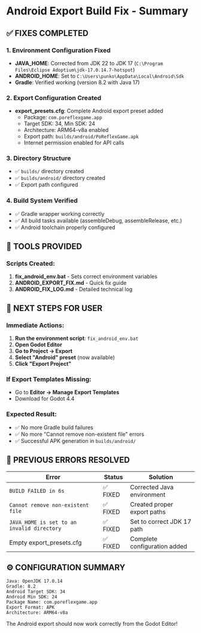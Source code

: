 # Android Export Build Fix - Summary

## ✅ FIXES COMPLETED

### 1. Environment Configuration Fixed
- **JAVA_HOME**: Corrected from JDK 22 to JDK 17 (`C:\Program Files\Eclipse Adoptium\jdk-17.0.14.7-hotspot`)
- **ANDROID_HOME**: Set to `C:\Users\punko\AppData\Local\Android\Sdk`
- **Gradle**: Verified working (version 8.2 with Java 17)

### 2. Export Configuration Created
- **export_presets.cfg**: Complete Android export preset added
  - Package: `com.poreflexgame.app`
  - Target SDK: 34, Min SDK: 24
  - Architecture: ARM64-v8a enabled
  - Export path: `builds/android/PoReflexGame.apk`
  - Internet permission enabled for API calls

### 3. Directory Structure
- ✅ `builds/` directory created
- ✅ `builds/android/` directory created
- ✅ Export path configured

### 4. Build System Verified
- ✅ Gradle wrapper working correctly
- ✅ All build tasks available (assembleDebug, assembleRelease, etc.)
- ✅ Android toolchain properly configured

## 🔧 TOOLS PROVIDED

### Scripts Created:
1. **fix_android_env.bat** - Sets correct environment variables
2. **ANDROID_EXPORT_FIX.md** - Quick fix guide
3. **ANDROID_FIX_LOG.md** - Detailed technical log

## 🎯 NEXT STEPS FOR USER

### Immediate Actions:
1. **Run the environment script**: `fix_android_env.bat`
2. **Open Godot Editor**
3. **Go to Project → Export**
4. **Select "Android" preset** (now available)
5. **Click "Export Project"**

### If Export Templates Missing:
- Go to **Editor → Manage Export Templates**
- Download for Godot 4.4

### Expected Result:
- ✅ No more Gradle build failures
- ✅ No more "Cannot remove non-existent file" errors
- ✅ Successful APK generation in `builds/android/`

## 🚨 PREVIOUS ERRORS RESOLVED

| Error | Status | Solution |
|-------|--------|----------|
| `BUILD FAILED in 6s` | ✅ FIXED | Corrected Java environment |
| `Cannot remove non-existent file` | ✅ FIXED | Created proper export paths |
| `JAVA_HOME is set to an invalid directory` | ✅ FIXED | Set to correct JDK 17 path |
| Empty export_presets.cfg | ✅ FIXED | Complete configuration added |

## ⚙️ CONFIGURATION SUMMARY

```
Java: OpenJDK 17.0.14
Gradle: 8.2
Android Target SDK: 34
Android Min SDK: 24
Package Name: com.poreflexgame.app
Export Format: APK
Architecture: ARM64-v8a
```

The Android export should now work correctly from the Godot Editor!
